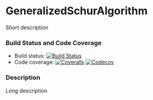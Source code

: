 # GeneralizedSchurAlgorithm

Short description

### Build Status and Code Coverage

-  Build status: [![Build Status][build-img]][build-link]
-  Code coverage: [![Coveralls][ca-img]][ca-link] [![Codecov][cc-img]][cc-link]

[build-img]:  https://travis-ci.org/KTH-AC/GeneralizedSchurAlgorithm.jl.svg?branch=master
[build-link]: https://travis-ci.org/KTH-AC/GeneralizedSchurAlgorithm.jl
[ca-img]: https://coveralls.io/repos/github/KTH-AC/GeneralizedSchurAlgorithm.jl/badge.svg?branch=master
[ca-link]: https://coveralls.io/github/KTH-AC/GeneralizedSchurAlgorithm.jl?branch=master
[cc-img]: https://codecov.io/gh/KTH-AC/GeneralizedSchurAlgorithm.jl/branch/master/graph/badge.svg
[cc-link]: https://codecov.io/gh/KTH-AC/GeneralizedSchurAlgorithm.jl

### Description

Long description
